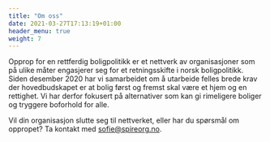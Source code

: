 ```yaml
---
title: "Om oss"
date: 2021-03-27T17:13:19+01:00
header_menu: true
weight: 7
---
```


Opprop for en rettferdig boligpolitikk er et nettverk av organisasjoner som på ulike måter engasjerer seg for et retningsskifte i norsk boligpolitikk. Siden desember 2020 har vi samarbeidet om å utarbeide felles brede krav der hovedbudskapet er at bolig først og fremst skal være et hjem og en rettighet. Vi har derfor fokusert på alternativer som kan gi rimeligere boliger og tryggere boforhold for alle. 

Vil din organisasjon slutte seg til nettverket, eller har du spørsmål om oppropet? Ta kontakt med sofie@spireorg.no. 
